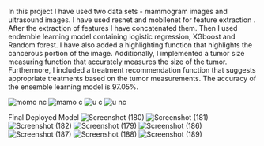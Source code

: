In this project I have used two data sets - mammogram images and ultrasound images. I have used resnet and mobilenet for feature extraction . After the extraction of features I have concatenated them. Then I used endemble learning model containing logistic regression, XGboost and Random forest. I have also added a highlighting function that highlights the cancerous portion of the image. Additionally, I implemented a tumor size measuring function that accurately measures the size of the tumor. Furthermore, I included a treatment recommendation function that suggests appropriate treatments based on the tumor measurements. The accuracy of the ensemble learning model is 97.05%.

![momo nc](https://github.com/user-attachments/assets/294f2867-9a11-40ae-907c-f6537f01748b)
![mamo c](https://github.com/user-attachments/assets/9a7179f8-e976-4768-b431-142a8148cc54)
![u c](https://github.com/user-attachments/assets/fe064a62-8c7c-40f9-a32b-9904bb59c62f)
![u nc](https://github.com/user-attachments/assets/620418d1-ad67-4a60-aa9e-73a84a273396)

Final Deployed Model
![Screenshot (180)](https://github.com/user-attachments/assets/305b7a37-a311-4947-85a6-d55c9c2a4b0b)
![Screenshot (181)](https://github.com/user-attachments/assets/431ae4ef-89a0-47ef-a080-8eeb2f4f8a40)
![Screenshot (182)](https://github.com/user-attachments/assets/fdbefe4c-10eb-41ca-aa33-279af20ef60a)
![Screenshot (179)](https://github.com/user-attachments/assets/bd07b531-08b3-4356-8bb3-6abede162378)
![Screenshot (186)](https://github.com/user-attachments/assets/b1d4611b-0aba-4913-9e3c-1582cca49e51)
![Screenshot (187)](https://github.com/user-attachments/assets/33954d4e-1b2b-4715-85f0-c5b24c0ca5e0)
![Screenshot (188)](https://github.com/user-attachments/assets/4ee14035-0e9d-4ec2-b4f8-906c48ca7c5b)
![Screenshot (189)](https://github.com/user-attachments/assets/5a883bc1-d375-4f8a-830d-3bff8d68ec4b)
